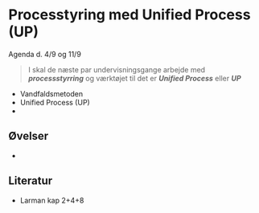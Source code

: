 # Processtyring med Unified Process (UP)
Agenda d. 4/9 og 11/9

> I skal de næste par undervisningsgange arbejde med **_processstyrring_** og værktøjet til det er **_Unified Process_** eller **_UP_**

* Vandfaldsmetoden
* Unified Process (UP)
*

## Øvelser
* 

## Literatur
* Larman kap 2+4+8
